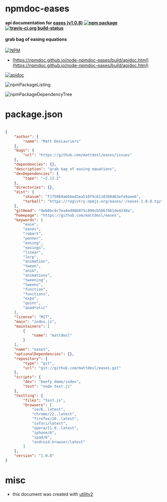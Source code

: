 # npmdoc-eases

#### api documentation for  [eases (v1.0.8)](https://github.com/mattdesl/eases)  [![npm package](https://img.shields.io/npm/v/npmdoc-eases.svg?style=flat-square)](https://www.npmjs.org/package/npmdoc-eases) [![travis-ci.org build-status](https://api.travis-ci.org/npmdoc/node-npmdoc-eases.svg)](https://travis-ci.org/npmdoc/node-npmdoc-eases)

#### grab bag of easing equations

[![NPM](https://nodei.co/npm/eases.png?downloads=true&downloadRank=true&stars=true)](https://www.npmjs.com/package/eases)

- [https://npmdoc.github.io/node-npmdoc-eases/build/apidoc.html](https://npmdoc.github.io/node-npmdoc-eases/build/apidoc.html)

[![apidoc](https://npmdoc.github.io/node-npmdoc-eases/build/screenCapture.buildCi.browser.%252Ftmp%252Fbuild%252Fapidoc.html.png)](https://npmdoc.github.io/node-npmdoc-eases/build/apidoc.html)

![npmPackageListing](https://npmdoc.github.io/node-npmdoc-eases/build/screenCapture.npmPackageListing.svg)

![npmPackageDependencyTree](https://npmdoc.github.io/node-npmdoc-eases/build/screenCapture.npmPackageDependencyTree.svg)



# package.json

```json

{
    "author": {
        "name": "Matt DesLauriers"
    },
    "bugs": {
        "url": "https://github.com/mattdesl/eases/issues"
    },
    "dependencies": {},
    "description": "grab bag of easing equations",
    "devDependencies": {
        "tape": "~2.13.2"
    },
    "directories": {},
    "dist": {
        "shasum": "f1f5069a6b6ed2ea510f9c6110398d63efe9aee6",
        "tarball": "https://registry.npmjs.org/eases/-/eases-1.0.8.tgz"
    },
    "gitHead": "4eb8bc4c7ea4ed98b075c899cb5867461de4330a",
    "homepage": "https://github.com/mattdesl/eases",
    "keywords": [
        "ease",
        "eases",
        "robert",
        "penner",
        "easing",
        "easings",
        "linear",
        "lerp",
        "animation",
        "tween",
        "anim",
        "animations",
        "tweening",
        "tweens",
        "function",
        "functions",
        "expo",
        "quint",
        "quadratic"
    ],
    "license": "MIT",
    "main": "index.js",
    "maintainers": [
        {
            "name": "mattdesl"
        }
    ],
    "name": "eases",
    "optionalDependencies": {},
    "repository": {
        "type": "git",
        "url": "git://github.com/mattdesl/eases.git"
    },
    "scripts": {
        "dev": "beefy demo/index",
        "test": "node test.js"
    },
    "testling": {
        "files": "test.js",
        "browsers": [
            "ie/6..latest",
            "chrome/22..latest",
            "firefox/16..latest",
            "safari/latest",
            "opera/11.0..latest",
            "iphone/6",
            "ipad/6",
            "android-browser/latest"
        ]
    },
    "version": "1.0.8"
}
```



# misc
- this document was created with [utility2](https://github.com/kaizhu256/node-utility2)
